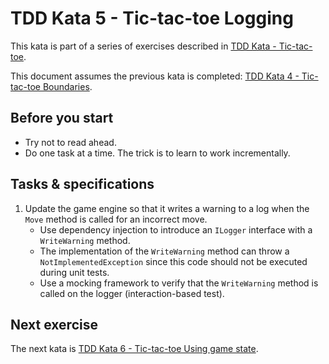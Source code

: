 # TDD Kata 5 - Tic-tac-toe Logging

This kata is part of a series of exercises described in [TDD Kata - Tic-tac-toe](tdd_kata_intro.md).

This document assumes the previous kata is completed: [TDD Kata 4 - Tic-tac-toe Boundaries](tdd_kata4.md).

## Before you start

- Try not to read ahead.
- Do one task at a time. The trick is to learn to work incrementally.

## Tasks & specifications

1.  Update the game engine so that it writes a warning to a log when the `Move` method is called for an incorrect move.
    - Use dependency injection to introduce an `ILogger` interface with a `WriteWarning` method.
    - The implementation of the `WriteWarning` method can throw a `NotImplementedException` since this code should not be executed during unit tests.
    - Use a mocking framework to verify that the `WriteWarning` method is called on the logger (interaction-based test).

## Next exercise

The next kata is [TDD Kata 6 - Tic-tac-toe Using game state](tdd_kata6.md).